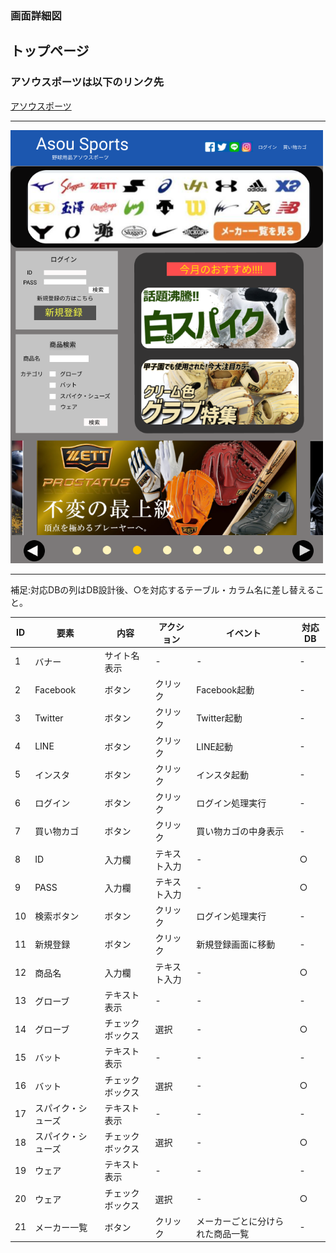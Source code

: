 ### 画面詳細図
## トップページ
### アソウスポーツは以下のリンク先
[アソウスポーツ](https://www.figma.com/file/88ruEn4LOB7797b4zGLi9L/Untitled?node-id=1%3A2)
*****
<img src="../img/iPhone 11 Pro Max - 1.png" width="500">

*****
補足:対応DBの列はDB設計後、○を対応するテーブル・カラム名に差し替えること。

|ID|要素|内容|アクション|イベント|対応DB|
|----|-----|------|----------|--------|------|
|1   |バナー|サイト名表示|-  |-     |-  |
|2   |Facebook|ボタン|クリック|Facebook起動|-   |
|3   |Twitter|ボタン|クリック|Twitter起動|-   |
|4   |LINE|ボタン|クリック|LINE起動|-   |
|5   |インスタ|ボタン|クリック|インスタ起動|-   |
|6   |ログイン|ボタン|クリック|ログイン処理実行|-   |
|7   |買い物カゴ|ボタン|クリック|買い物カゴの中身表示|-   |
|8   |ID|入力欄|テキスト入力|-    |○|
|9   |PASS|入力欄|テキスト入力|-    |○|
|10  |検索ボタン|ボタン|クリック|ログイン処理実行|-  |
|11  |新規登録|ボタン|クリック|新規登録画面に移動|-|
|12  |商品名|入力欄|テキスト入力|-    |○|
|13  |グローブ|テキスト表示|-  |-    |-  |
|14  |グローブ|チェックボックス|選択  |-    |○  |
|15  |バット|テキスト表示|-  |-    |-  |
|16  |バット|チェックボックス|選択  |-    |○ |
|17  |スパイク・シューズ|テキスト表示|-  |-    |-  |
|18  |スパイク・シューズ|チェックボックス|選択  |-    |○  |
|19  |ウェア|テキスト表示|-  |-    |-  |
|20  |ウェア|チェックボックス|選択  |-    |○  |
|21  |メーカー一覧|ボタン|クリック|メーカーごとに分けられた商品一覧|-|

